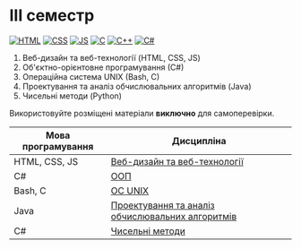 # III семестр

[![HTML](https://img.shields.io/badge/HTML-DD4A25?style=for-the-badge&logo=html5&logoColor=white)](#)
[![CSS](https://img.shields.io/badge/CSS-254ADD?style=for-the-badge&logo=css3&logoColor=white)](#)
[![JS](https://img.shields.io/badge/JS-EFD81D?style=for-the-badge&logo=Javascript&logoColor=white)](#)
[![C](https://img.shields.io/badge/C-7B8794?style=for-the-badge&logo=c&logoColor=white)](#)
[![C++](https://img.shields.io/badge/C++-005494?style=for-the-badge&logo=cplusplus&logoColor=white)](#)
[![C#](https://img.shields.io/badge/c%23-purple?style=for-the-badge&logo=csharp&logoColor=white)](#)

1. Веб-дизайн та веб-технології (HTML, CSS, JS)
2. Об'єктно-орієнтовне програмування (С#)
3. Операційна система UNIX (Bash, C)
4. Проектування та аналіз обчислювальних алгоритмів (Java)
5. Чисельні методи (Python)

Використовуйте розміщені матеріали **виключно** для самоперевірки.


Мова програмування   | Дисципліна
----------------------- | -----------------------
HTML, CSS, JS | [Веб-дизайн та веб-технології](https://github.com/xairaven/kpi_labs/tree/main/3rdSemester/Web%20Design)
С# | [ООП](https://github.com/xairaven/kpi_labs/tree/main/3rdSemester/OOP)
Bash, C | [ОС UNIX](https://github.com/xairaven/kpi_labs/tree/main/3rdSemester/OS%20UNIX)
Java | [Проектування та аналіз обчислювальних алгоритмів](https://github.com/xairaven/kpi_labs/tree/main/3rdSemester/DACA)
C# | [Чисельні методи](https://github.com/xairaven/kpi_labs/tree/main/3rdSemester/Numerical%20Analysis)